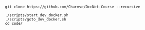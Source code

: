 <!--
 * @Author: Charmve yidazhang1@gmail.com
 * @Date: 2023-08-27 23:42:37
 * @LastEditors: Charmve yidazhang1@gmail.com
 * @LastEditTime: 2023-09-23 15:15:35
 * @FilePath: /OccNet-Course/code/README.md
 * @Version: 1.0.1
 * @Blogs: charmve.blog.csdn.net
 * @GitHub: https://github.com/Charmve
 * @Description: 
 * 
 * Copyright (c) 2023 by Charmve, All Rights Reserved. 
 * Licensed under the MIT License.
-->

```
git clone https://github.com/Charmve/OccNet-Course --recursive

./scripts/start_dev_docker.sh
./scripts/goto_dev_docker.sh
cd code/
```
